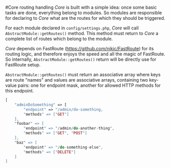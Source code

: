 #Core routing handling
_Core_ is built with a simple idea: once some basic tasks are done, everything belong to modules. So modules are 
responsible for declaring to _Core_ what are the routes for which they should be triggered.

For each module declared in ``config/settings.php``, _Core_ will call ``AbstractModule::getRoutes()`` method. This 
method must return to _Core_ a complete list of routes which belong to the module.

_Core_ depends on FastRoute (https://github.com/nikic/FastRoute) for its routing logic, and therefore enjoys the speed
and all the magic of FastRoute. So internally, `AbstractModule::getRoutes()` return will be directly use for FastRoute 
setup.

`AbstractModule::getRoutes()` must return an associative array where keys are route "names" and values are associative 
arrays, containing two key-value pairs: one for endpoint mask, another for allowed HTTP methods for this 
endpoint.
```php
[
    "adminDoSomething" => [
        "endpoint" => "/admin/do-something,
        "methods" => ["GET"]
    ],
    "foobar" => [
        "endpoint" => "/admin/do-another-thing",
        "methods" => ["GET", "POST"]
    ],
    "baz" => [
        "endpoint" => "/do-something-else",
        "methods" => ["DELETE"]
    ]
]
```
